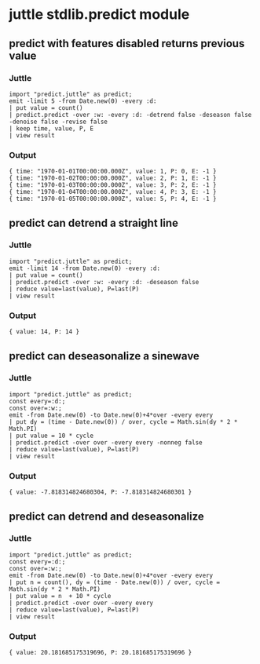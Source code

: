 # juttle stdlib.predict module

## predict with features disabled returns previous value
### Juttle
    import "predict.juttle" as predict;
    emit -limit 5 -from Date.new(0) -every :d:
    | put value = count()
    | predict.predict -over :w: -every :d: -detrend false -deseason false -denoise false -revise false
    | keep time, value, P, E
    | view result

### Output
    { time: "1970-01-01T00:00:00.000Z", value: 1, P: 0, E: -1 }
    { time: "1970-01-02T00:00:00.000Z", value: 2, P: 1, E: -1 }
    { time: "1970-01-03T00:00:00.000Z", value: 3, P: 2, E: -1 }
    { time: "1970-01-04T00:00:00.000Z", value: 4, P: 3, E: -1 }
    { time: "1970-01-05T00:00:00.000Z", value: 5, P: 4, E: -1 }

## predict can detrend a straight line
### Juttle
    import "predict.juttle" as predict;
    emit -limit 14 -from Date.new(0) -every :d:
    | put value = count()
    | predict.predict -over :w: -every :d: -deseason false
    | reduce value=last(value), P=last(P)
    | view result

### Output
    { value: 14, P: 14 }

## predict can deseasonalize a sinewave
### Juttle
    import "predict.juttle" as predict;
    const every=:d:;
    const over=:w:;
    emit -from Date.new(0) -to Date.new(0)+4*over -every every
    | put dy = (time - Date.new(0)) / over, cycle = Math.sin(dy * 2 * Math.PI)
    | put value = 10 * cycle
    | predict.predict -over over -every every -nonneg false
    | reduce value=last(value), P=last(P)
    | view result

### Output
    { value: -7.818314824680304, P: -7.818314824680301 }

## predict can detrend and deseasonalize
### Juttle
    import "predict.juttle" as predict;
    const every=:d:;
    const over=:w:;
    emit -from Date.new(0) -to Date.new(0)+4*over -every every
    | put n = count(), dy = (time - Date.new(0)) / over, cycle = Math.sin(dy * 2 * Math.PI)
    | put value = n  + 10 * cycle
    | predict.predict -over over -every every
    | reduce value=last(value), P=last(P)
    | view result

### Output
    { value: 20.181685175319696, P: 20.181685175319696 }
